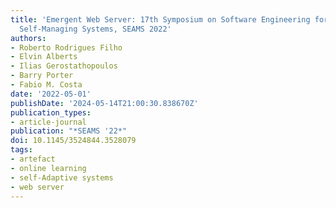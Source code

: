 ```yaml
---
title: 'Emergent Web Server: 17th Symposium on Software Engineering for Adaptive and
  Self-Managing Systems, SEAMS 2022'
authors:
- Roberto Rodrigues Filho
- Elvin Alberts
- Ilias Gerostathopoulos
- Barry Porter
- Fabio M. Costa
date: '2022-05-01'
publishDate: '2024-05-14T21:00:30.838670Z'
publication_types:
- article-journal
publication: "*SEAMS '22*"
doi: 10.1145/3524844.3528079
tags:
- artefact
- online learning
- self-Adaptive systems
- web server
---
```

